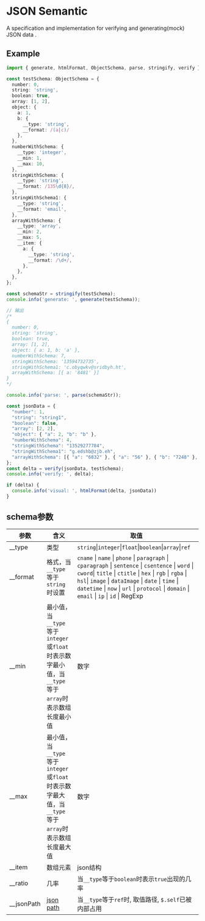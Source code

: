 # JSON Semantic

A specification and implementation for verifying and generating(mock) JSON data .

## Example
```typescript
import { generate, htmlFormat, ObjectSchema, parse, stringify, verify } from "json-semantic";

const testSchema: ObjectSchema = {
  number: 0,
  string: 'string',
  boolean: true,
  array: [1, 2],
  object: {
    a: 1,
    b: {
      __type: 'string',
      __format: /(a|c)/
    },
  },
  numberWithSchema: {
    __type: 'integer',
    __min: 1,
    __max: 10,
  },
  stringWithSchema: {
    __type: 'string',
    __format: /135\d{8}/,
  },
  stringWithSchema1: {
    __type: 'string',
    __format: 'email',
  },
  arrayWithSchema: {
    __type: 'array',
    __min: 2,
    __max: 5,
    __item: {
      a: {
        __type: 'string',
        __format: /\d+/,
      },
    },
  },
};

const schemaStr = stringify(testSchema);
console.info('generate: ', generate(testSchema));

// 输出
/*
{
  number: 0,
  string: 'string',
  boolean: true,
  array: [1, 2],
  object: { a: 1, b: 'a' },
  numberWithSchema: 7,
  stringWithSchema: '13594732735',
  stringWithSchema1: 'c.obyqwkv@sridbyh.ht',
  arrayWithSchema: [{ a: '8481' }]
}
*/

console.info('parse: ', parse(schemaStr));

const jsonData = {
  "number": 1,
  "string": "string1",
  "boolean": false,
  "array": [2, 2],
  "object": { "a": 2, "b": "b" },
  "numberWithSchema": 4,
  "stringWithSchema": "13529277784",
  "stringWithSchema1": "g.edshb@zjb.eh",
  "arrayWithSchema": [{ "a": "6832" }, { "a": "56" }, { "b": "7248" }, { "a": "48" }]
};
const delta = verify(jsonData, testSchema);
console.info('verify: ', delta);

if (delta) {
  console.info('visual: ', htmlFormat(delta, jsonData))
}
```

## schema参数
参数 | 含义 | 取值
---|---|---
__type | 类型 | `string`\|`integer`\|`float`\|`boolean`\|`array`\|`ref`
__format | 格式，当`__type`等于`string`时设置 | `cname` \| `name` \| `phone` \| `paragraph` \| `cparagraph` \| `sentence` \| `csentence` \| `word` \| `cword`\| `title` \| `ctitle` \| `hex` \| `rgb` \| `rgba` \| `hsl`\| `image` \| `dataImage` \| `date` \| `time` \| `datetime` \| `now` \| `url` \| `protocol` \| `domain` \| `email` \| `ip` \| `id` \| RegExp
__min | 最小值，当`__type`等于`integer`或`float`时表示数字最小值，当`__type`等于`array`时表示数组长度最小值 | 数字
__max | 最小值，当`__type`等于`integer`或`float`时表示数字最大值，当`__type`等于`array`时表示数组长度最大值 | 数字
__item | 数组元素 | json结构
__ratio | 几率 | 当`__type`等于`boolean`时表示`true`出现的几率
__jsonPath | [json path](https://github.com/dchester/jsonpath) | 当`__type`等于`ref`时, 取值路径, `$.self`已被内部占用
